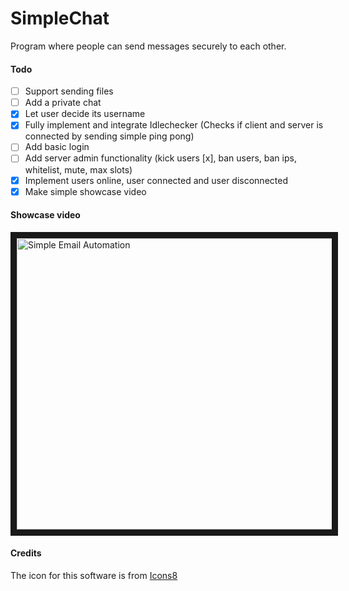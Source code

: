 # SimpleChat
Program where people can send messages securely to each other. 

#### Todo
- [ ] Support sending files
- [ ] Add a private chat
- [x] Let user decide its username
- [x] Fully implement and integrate Idlechecker (Checks if client and server is connected by sending simple ping pong)
- [ ] Add basic login
- [ ] Add server admin functionality (kick users [x], ban users, ban ips, whitelist, mute, max slots)
- [x] Implement users online, user connected and user disconnected
- [x] Make simple showcase video

#### Showcase video
<a href="http://www.youtube.com/watch?feature=player_embedded&v=wf971BeQ5LA&t=2s" target="_blank"><img src="https://i.imgur.com/U75woPe.png" 
alt="Simple Email Automation" width="787" height="466" border="10" /></a>

#### Credits

The icon for this software is from [Icons8](https://icons8.com)